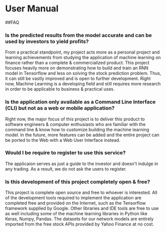 # User Manual

##FAQ

### Is the predicted results from the model accurate and can be used by investors to yield profits?
From a practical standpoint, my project acts more as a personal project and learning achievements from studying the application of machine learning on finance rather than a complete & commercialized product. This project focuses heavily more on demonstrating how to build and train an RNN model in Tensorflow and less on solving the stock prediction problem. Thus, it can still be vastly improved and is open to further development. Right now, Machine Learning is a developing field and still requires more research in order to be applicable to business & practical uses.


### Is the application only available as a Command Line Interface (CLI) but not as a web or mobile application?
Right now, the major focus of this project is to deliver this product to software engineers & computer enthusiasts who are familiar with the command line & know how to customize building the machine learning model. In the future, more features can be added and the entire project can be ported to the Web with a Web User Interface instead.

### Would I be require to register to use this service?
The applicaion serves as just a guide to the investor and doesn't indulge in any trading. As a result, we do not ask the users to register.

### Is this development of this project completely open & free?
This project is complete open source and free to whoever is interested. All of the development tools required to implement the application are completed free and provided on the Internet, such as the Tensorflow framework supplied by Google. Other libraries and IDE tools are free to use as well including some of the machine learning libraries in Python like Keras, Numpy, Pandas. The datasets for our network models are entirely imported from the free stock APIs provided by Yahoo Finance at no cost.
